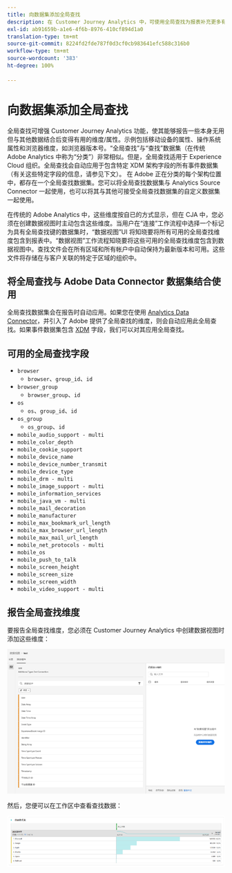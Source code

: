 ```yaml
---
title: 向数据集添加全局查找
description: 在 Customer Journey Analytics 中，可使用全局查找为报表补充更多有用维度。
exl-id: ab91659b-a1e6-4f6b-8976-410cf894d1a0
translation-type: tm+mt
source-git-commit: 8224fd2fde787f0d3cf0cb983641efc588c316b0
workflow-type: tm+mt
source-wordcount: '383'
ht-degree: 100%

---
```


# 向数据集添加全局查找

全局查找可增强 Customer Journey Analytics 功能，使其能够报告一些本身无用但与其他数据结合后变得有用的维度/属性。示例包括移动设备的属性、操作系统属性和浏览器维度，如浏览器版本号。“全局查找”与“查找”数据集（在传统 Adobe Analytics 中称为“分类”）非常相似。但是，全局查找适用于 Experience Cloud 组织。全局查找会自动应用于包含特定 XDM 架构字段的所有事件数据集（有关这些特定字段的信息，请参见下文）。
在 Adobe 正在分类的每个架构位置中，都存在一个全局查找数据集。您可以将全局查找数据集与 Analytics Source Connector 一起使用，也可以将其与其他可接受全局查找数据集的自定义数据集一起使用。

在传统的 Adobe Analytics 中，这些维度按自已的方式显示，但在 CJA 中，您必须在创建数据视图时主动包含这些维度。当用户在“连接”工作流程中选择一个标记为具有全局查找键的数据集时，“数据视图”UI 将知晓要将所有可用的全局查找维度包含到报表中。“数据视图”工作流程知晓要将这些可用的全局查找维度包含到数据视图中。查找文件会在所有区域和所有帐户中自动保持为最新版本和可用。这些文件将存储在与客户关联的特定于区域的组织中。

## 将全局查找与 Adobe Data Connector 数据集结合使用

全局查找数据集会在报告时自动应用。如果您在使用 [Analytics Data Connector](https://experienceleague.adobe.com/docs/experience-platform/sources/connectors/adobe-applications/analytics.html?lang=zh-Hans#connectors)，并引入了 Adobe 提供了全局查找的维度，则会自动应用此全局查找。如果事件数据集包含 [XDM](https://experienceleague.adobe.com/docs/experience-platform/xdm/home.html?lang=zh-Hans) 字段，我们可以对其应用全局查找。

## 可用的全局查找字段

* `browser`
   * `browser`、`group_id`、`id`
* `browser_group`
   * `browser_group`、`id`
* `os`
   * `os`、`group_id`、`id`
* `os_group`
   * `os_group`、`id`
* `mobile_audio_support - multi`
* `mobile_color_depth`
* `mobile_cookie_support`
* `mobile_device_name`
* `mobile_device_number_transmit`
* `mobile_device_type`
* `mobile_drm - multi`
* `mobile_image_support - multi`
* `mobile_information_services`
* `mobile_java_vm - multi`
* `mobile_mail_decoration`
* `mobile_manufacturer`
* `mobile_max_bookmark_url_length`
* `mobile_max_browser_url_length`
* `mobile_max_mail_url_length`
* `mobile_net_protocols - multi`
* `mobile_os`
* `mobile_push_to_talk`
* `mobile_screen_height`
* `mobile_screen_size`
* `mobile_screen_width`
* `mobile_video_support - multi`

## 报告全局查找维度

要报告全局查找维度，您必须在 Customer Journey Analytics 中创建数据视图时添加这些维度：

![](assets/global-lookup.png)

然后，您便可以在工作区中查看查找数据：

![](assets/gl-reporting.png)
